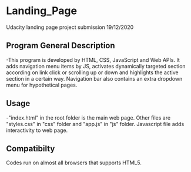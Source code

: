 # Landing_Page
Udacity landing page project submission
19/12/2020

## Program General Description
-This program is developed by HTML, CSS, JavaScript and Web APIs.
It adds navigation menu items by JS, activates dynamically targeted section according on link click or scrolling up or down and highlights the active section in a certain way.
Navigation bar also contains an extra dropdown menu for hypothetical pages.

## Usage
-"index.html" in the root folder is the main web page. Other files are "styles.css" in "css" folder and "app.js" in "js" folder.
Javascript file adds interactivity to web page.

## Compatibilty
Codes run on almost all browsers that supports HTML5.

